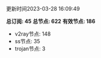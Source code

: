 更新时间2023-03-28 16:09:49

**总订阅: 45**
**总节点: 622**
**有效节点: 186**
- v2ray节点: 148
- ss节点: 35
- trojan节点: 3
